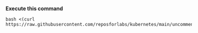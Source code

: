 **Execute this command**

    bash <(curl https://raw.githubusercontent.com/reposforlabs/kubernetes/main/uncommented.sh)
